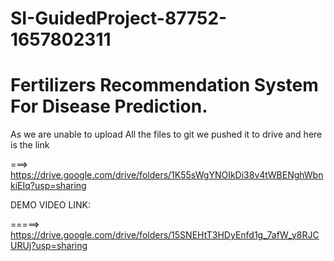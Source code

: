 # SI-GuidedProject-87752-1657802311
# Fertilizers Recommendation System For Disease Prediction.

As we are unable to upload All the files to git we pushed it to drive and here is the link

===> https://drive.google.com/drive/folders/1K55sWgYNOIkDi38v4tWBENghWbnkiEIq?usp=sharing

DEMO VIDEO LINK:

=====> https://drive.google.com/drive/folders/15SNEHtT3HDyEnfd1g_7afW_y8RJCURUj?usp=sharing
